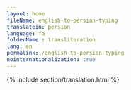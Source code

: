 ```yaml
--- 
layout: home 
fileName: english-to-persian-typing
translatein: persian
language: fa
folderName : transliteration
lang: en
permalink: /english-to-persian-typing
nointernationalization: true
---
```

{% include section/translation.html %}